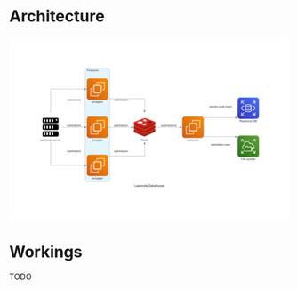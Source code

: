 # Architecture
![alt architecture diagram][diagram]

[diagram]: https://github.com/Narayanbhat166/lc-scrapper-rust/blob/main/architecture/leetcode_datahouse.png

# Workings
TODO



